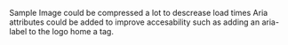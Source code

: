 Sample Image could be compressed a lot to descrease load times
Aria attributes could be added to improve accesability such as adding an aria-label to the logo home a tag.
